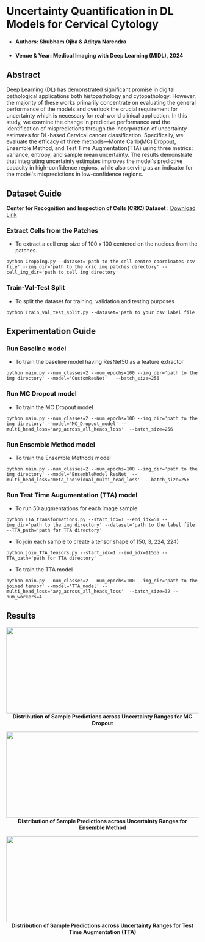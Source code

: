 # Uncertainty Quantification in DL Models for Cervical Cytology
- #### Authors</ins>: **Shubham Ojha & Aditya Narendra**
-  #### Venue & Year: Medical Imaging with Deep Learning (MIDL), 2024
## Abstract

Deep Learning (DL) has demonstrated significant promise in digital pathological applications both histopathology and cytopathology. However, the majority of these works primarily concentrate on evaluating the general performance of the models and overlook the crucial requirement for uncertainty which is necessary for real-world clinical application. In this study, we examine the change in predictive performance and the identification of mispredictions through the incorporation of uncertainty estimates for DL-based Cervical cancer classification. Specifically, we evaluate the efficacy of three methods—Monte Carlo(MC) Dropout, Ensemble Method, and Test Time Augmentation(TTA) using three metrics: variance, entropy, and sample mean uncertainty. The results demonstrate that integrating uncertainty estimates improves the model's predictive capacity in high-confidence regions, while also serving as an indicator for the model's mispredictions in low-confidence regions.

## Dataset Guide

**Center for Recognition and Inspection of Cells (CRIC) Dataset** : [Download Link](https://database.cric.com.br/downloads)

### Extract Cells from the Patches 
- To extract a cell crop size of 100 x 100 centered on the nucleus from the patches.
```
python Cropping.py --dataset='path to the cell centre coordinates csv file' --img_dir='path to the cric img patches directory' --cell_img_dir='path to cell img directory'
```

### Train-Val-Test Split
- To split the dataset for training, validation and testing purposes
```
python Train_val_test_split.py --dataset='path to your csv label file' 
```

## Experimentation Guide

### Run Baseline model
- To train the baseline model having ResNet50 as a feature extractor
```
python main.py --num_classes=2 --num_epochs=100 --img_dir='path to the img directory' --model='CustomResNet'   --batch_size=256
```

### Run MC Dropout model
- To train the MC Dropout model
```
python main.py --num_classes=2 --num_epochs=100 --img_dir='path to the img directory' --model='MC_Dropout_model' --multi_head_loss='avg_across_all_heads_loss'  --batch_size=256
```

### Run Ensemble Method model
- To train the Ensemble Methods model
```
python main.py --num_classes=2 --num_epochs=100 --img_dir='path to the img directory' --model='EnsembleModel_ResNet' --multi_head_loss='meta_individual_multi_head_loss'  --batch_size=256
```

### Run Test Time Augumentation (TTA) model 
- To run 50 augmentations for each image sample
```
python TTA_transformations.py --start_idx=1 --end_idx=51 --img_dir='path to the img directory' --dataset='path to the label file' --TTA_path='path for TTA directory'
```
- To join each sample to create a tensor shape of (50, 3, 224, 224)
```
python join_TTA_tensors.py --start_idx=1 --end_idx=11535 --TTA_path='path for TTA directory'
```
- To train the TTA model
```
python main.py --num_classes=2 --num_epochs=100 --img_dir='path to the joined tensor' --model='TTA_model' --multi_head_loss='avg_across_all_heads_loss'  --batch_size=32 --num_workers=4
```

## Results


<p align="center">
<img src="https://github.com/shubhamOjha1000/Uncertainty-Quantification-in-DL-Models-for-Cervical-Cytology/assets/72977734/8d7a8fca-9af9-49a6-a101-351822b723cc " width="900" height="225"><br>
<b>Distribution of Sample Predictions across Uncertainty Ranges for MC Dropout</b><br>
</p>

<p align="center">
<img src="https://github.com/shubhamOjha1000/Uncertainty-Quantification-in-DL-Models-for-Cervical-Cytology/assets/72977734/f8b9312c-e8f8-4261-b97f-d6622ab1a854 " width="900" height="225"><br>
<b>Distribution of Sample Predictions across Uncertainty Ranges for Ensemble Method</b><br>
</p>

<p align="center">
<img src="https://github.com/shubhamOjha1000/Uncertainty-Quantification-in-DL-Models-for-Cervical-Cytology/assets/72977734/0298f7e4-b0a0-4e20-80ed-dc325877fc23 " width="900" height="225"><br>
<b>Distribution of Sample Predictions across Uncertainty Ranges for Test Time Augmentation (TTA)</b><br>
</p>

